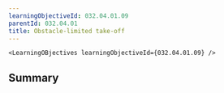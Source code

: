 ```yaml
---
learningObjectiveId: 032.04.01.09
parentId: 032.04.01
title: Obstacle-limited take-off
---
```


```tsx eval
<LearningOBjectives learningObjectiveId={032.04.01.09} />
```

## Summary
